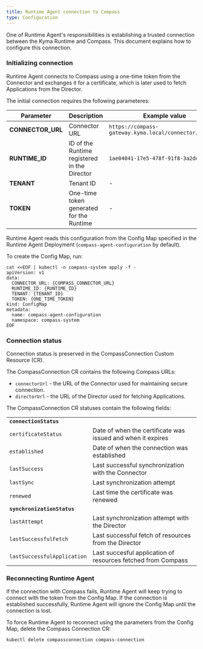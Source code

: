 ```yaml
---
title: Runtime Agent connection to Compass
type: Configuration
---
```


One of Runtime Agent's responsibilities is establishing a trusted connection between the Kyma Runtime and Compass. This document explains how to configure this connection. 

### Initializing connection 

Runtime Agent connects to Compass using a one-time token from the Connector and exchanges it for a certificate, which is later used to fetch Applications from the Director. 

The initial connection requires the following parameteres:

| **Parameter** | **Description** | **Example value** |
|---------------|-----------------|-------------------|
| **CONNECTOR_URL** | Connector URL | `https://compass-gateway.kyma.local/connector/graphql` |
| **RUNTIME_ID** | ID of the Runtime registered in the Director | `1ae04041-17e5-478f-91f8-3a2ddc7700de` |
| **TENANT** | Tenant ID  | - |
| **TOKEN** | One-time token generated for the Runtime | - |

Runtime Agent reads this configuration from the Config Map specified in the Runtime Agent Deployment (`compass-agent-configuration` by default).

To create the Config Map, run:
```
cat <<EOF | kubectl -n compass-system apply -f -
apiVersion: v1
data:
  CONNECTOR_URL: {COMPASS_CONNECTOR_URL}
  RUNTIME_ID: {RUNTIME_ID}
  TENANT: {TENANT_ID}
  TOKEN: {ONE_TIME_TOKEN}
kind: ConfigMap
metadata:
  name: compass-agent-configuration
  namespace: compass-system
EOF
```

### Connection status

Connection status is preserved in the CompassConnection Custom Resource (CR).

The CompassConnection CR contains the following Compass URLs:
- `connectorUrl` - the URL of the Connector used for maintaining secure connection.
- `directorUrl` - the URL of the Director used for fetching Applications.

The CompassConnection CR statuses contain the following fields:

|                       |                                                           |
|-----------------------|-----------------------------------------------------------|
| **`connectionStatus`** |                                                          |
| `certificateStatus`   | Date of when the certificate was issued and when it expires |
| `established`         | Date of when the connection was established               |
| `lastSuccess`         | Last successful synchronization with the Connector        |
| `lastSync`            | Last synchronization attempt                              |
| `renewed`             | Last time the certificate was renewed                     |
| **`synchronizationStatus`** |                                                     |
| `lastAttempt`         | Last synchronization attempt with the Director                |
| `lastSuccessfulFetch` | Last successful fetch of resources from the Director         |
| `lastSuccessfulApplication` | Last succesful application of resources fetched from Compass |

### Reconnecting Runtime Agent

If the connection with Compass fails, Runtime Agent will keep trying to connect with the token from the Config Map. If the connection is established successfully, Runtime Agent will ignore the Config Map until the connection is lost. 

To force Runtime Agent to reconnect using the parameters from the Config Map, delete the Compass Connection CR:

```
kubectl delete compassconnection compass-connection
```
